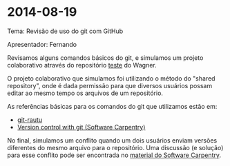 # 2014-08-19

Tema: Revisão de uso do git com GitHub

Apresentador: Fernando

Revisamos alguns comandos básicos do git, e simulamos um projeto
colaborativo através do repositório [teste][1] do Wagner.

O projeto colaborativo que simulamos foi utilizando o método do "shared
repository", onde é dada permissão para que diversos usuários possam
editar ao mesmo tempo os arquivos de um repositório.

As referências básicas para os comandos do git que utilizamos estão em:

- [git-rautu][2]
- [Version control with git (Software Carpentry)][3]

No final, simulamos um conflito quando um dois usuários enviam versões
diferentes do mesmo arquivo para o repositório. Uma discussão (e
solução) para esse conflito pode ser encontrada no [material do Software
Carpentry][4].


[1]: http://github.com/wbonat/teste
[2]: http://github.com/fernandomayer/git-rautu
[3]: http://www.software-carpentry.org/v5/novice/git/index.html
[4]: http://www.software-carpentry.org/v5/novice/git/03-conflict.html
